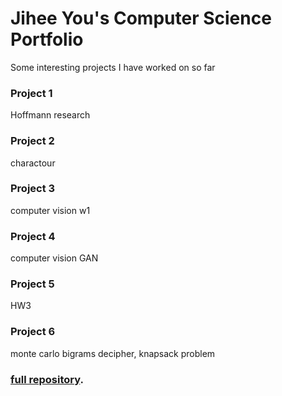 # Jihee You's Computer Science Portfolio
Some interesting projects I have worked on so far

### Project 1
Hoffmann research

### Project 2
charactour

### Project 3
computer vision w1

### Project 4
computer vision GAN

### Project 5
HW3

### Project 6
monte carlo bigrams decipher, knapsack problem










### [full repository](https://github.com/jiheeyy).
